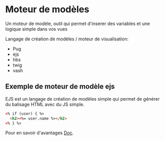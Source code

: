 # Moteur de modèles

Un moteur de modèle, outil qui permet d'inserer des variables et une logique simple dans vos vues

Langage de création de modèles / moteur de visualisation: 
- Pug
- ejs
- hbs
- twig
- vash

## Exemple de moteur de modèle **ejs**

EJS est un langage de création de modèles simple qui permet de générer du balisage HTML 
avec du JS simple.

````html 
<% if (user) { %>
  <h2><%= user.name %></h2>
<% } %>
````

Pour en savoir d'avantages [Doc](https://ejs.co/#docs).